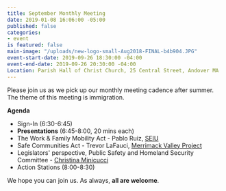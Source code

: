 ```yaml
---
title: September Monthly Meeting
date: 2019-01-08 16:06:00 -05:00
published: false
categories:
- event
is featured: false
main-image: "/uploads/new-logo-small-Aug2018-FINAL-b4b904.JPG"
event-start-date: 2019-09-26 18:30:00 -04:00
event-end-date: 2019-09-26 20:30:00 -04:00
Location: Parish Hall of Christ Church, 25 Central Street, Andover MA
---
```


Please join us as we pick up our monthly meeting cadence after summer. The theme of this meeting is immigration.

**Agenda**
* Sign-In (6:30-6:45)
* **Presentations** (6:45-8:00, 20 mins each)
* The Work & Family Mobility Act - Pablo Ruiz, [SEIU](https://www.seiu.org/)
* Safe Communities Act - Trevor LaFauci, [Merrimack Valley Project](https://www.merrimackvalleyproject.org/)
* Legislators' perspective, Public Safety and Homeland Security Committee - [Christina Minicucci](https://www.facebook.com/pg/christina4rep/events/?ref=page_internal)
* Action Stations (8:00-8:30) 

We hope you can join us. As always, **all are welcome**. 
